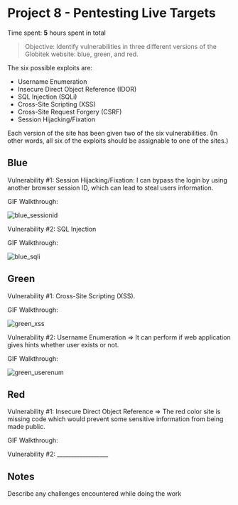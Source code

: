 # Project 8 - Pentesting Live Targets

Time spent: **5** hours spent in total

> Objective: Identify vulnerabilities in three different versions of the Globitek website: blue, green, and red.

The six possible exploits are:
* Username Enumeration
* Insecure Direct Object Reference (IDOR)
* SQL Injection (SQLi)
* Cross-Site Scripting (XSS)
* Cross-Site Request Forgery (CSRF)
* Session Hijacking/Fixation

Each version of the site has been given two of the six vulnerabilities. (In other words, all six of the exploits should be assignable to one of the sites.)

## Blue

Vulnerability #1: Session Hijacking/Fixation: I can bypass the login by using another browser session ID, which can lead to steal users information.

GIF Walkthrough:

![blue_sessionid](https://user-images.githubusercontent.com/42792775/48116717-f320f400-e234-11e8-9384-4d419ff0f531.gif)



Vulnerability #2: SQL Injection

GIF Walkthrough:

![blue_sqli](https://user-images.githubusercontent.com/42792775/48116826-42ffbb00-e235-11e8-8128-53441640b969.gif)



## Green

Vulnerability #1: Cross-Site Scripting (XSS).

GIF Walkthrough:

![green_xss](https://user-images.githubusercontent.com/42792775/48116963-9d991700-e235-11e8-9331-88196646fca8.gif)



Vulnerability #2: Username Enumeration => It can perform if web application gives hints whether user exists or not.

GIF Walkthrough:

![green_userenum](https://user-images.githubusercontent.com/42792775/48117090-139d7e00-e236-11e8-8ce9-cafc4aa4cfe2.gif)



## Red

Vulnerability #1: Insecure Direct Object Reference => The red color site is missing code which would prevent some sensitive information from being made public.

GIF Walkthrough:



Vulnerability #2: __________________


## Notes

Describe any challenges encountered while doing the work
